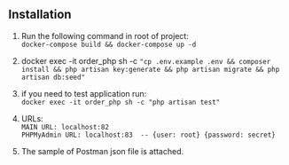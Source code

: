 
## Installation

1. Run the following command in root of project: <br />
   `docker-compose build && docker-compose up -d`

2. docker exec -it order_php sh -c `"cp .env.example .env &&
   composer install &&
   php artisan key:generate &&
   php artisan migrate &&
   php artisan db:seed"`

3. if you need to test application run: <br />
   `docker exec -it order_php sh -c "php artisan test"`

4. URLs:<br />
    `MAIN URL: localhost:82` <br />
   `PHPMyAdmin URL: localhost:83  -- {user: root} {password: secret}`

5. The sample of Postman json file is attached.
